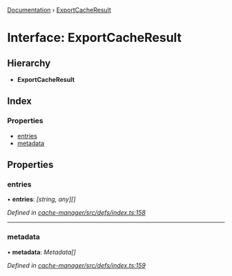 [Documentation](../README.md) › [ExportCacheResult](exportcacheresult.md)

# Interface: ExportCacheResult

## Hierarchy

* **ExportCacheResult**

## Index

### Properties

* [entries](exportcacheresult.md#entries)
* [metadata](exportcacheresult.md#metadata)

## Properties

###  entries

• **entries**: *[string, any][]*

*Defined in [cache-manager/src/defs/index.ts:158](https://github.com/badbatch/graphql-box/blob/db0ab9f/packages/cache-manager/src/defs/index.ts#L158)*

___

###  metadata

• **metadata**: *Metadata[]*

*Defined in [cache-manager/src/defs/index.ts:159](https://github.com/badbatch/graphql-box/blob/db0ab9f/packages/cache-manager/src/defs/index.ts#L159)*
